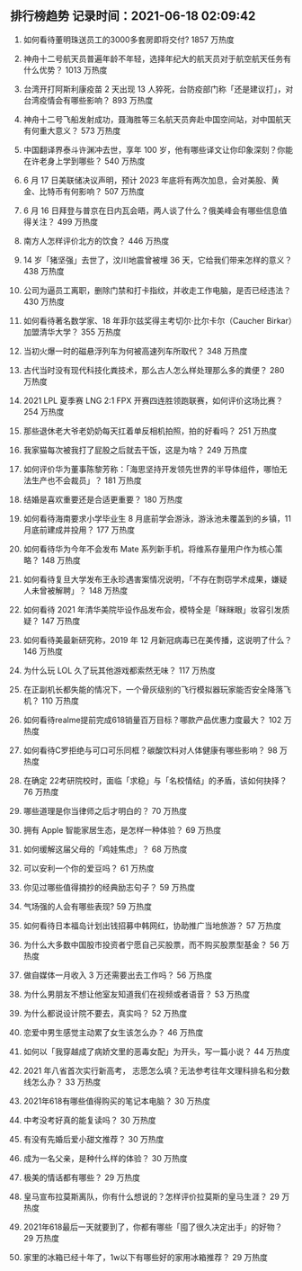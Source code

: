 
## 排行榜趋势 记录时间：2021-06-18 02:09:42
  
  1. 如何看待董明珠送员工的3000多套房即将交付? 1857 万热度
    
  2. 神舟十二号航天员普遍年龄不年轻，选择年纪大的航天员对于航空航天任务有什么优势？ 1013 万热度
    
  3. 台湾开打阿斯利康疫苗 2 天出现 13 人猝死，台防疫部门称「还是建议打」，对台湾疫情会有哪些影响？ 893 万热度
    
  4. 神舟十二号飞船发射成功，聂海胜等三名航天员奔赴中国空间站，对中国航天有何重大意义？ 573 万热度
    
  5. 中国翻译界泰斗许渊冲去世，享年 100 岁，他有哪些译文让你印象深刻？你能在许老身上学到哪些？ 540 万热度
    
  6. 6 月 17 日美联储决议声明，预计 2023 年底将有两次加息，会对美股、黄金、比特币有何影响？ 507 万热度
    
  7. 6 月 16 日拜登与普京在日内瓦会晤，两人谈了什么？俄美峰会有哪些信息值得关注？ 499 万热度
    
  8. 南方人怎样评价北方的饮食？ 446 万热度
    
  9. 14 岁「猪坚强」去世了，汶川地震曾被埋 36 天，它给我们带来怎样的意义？ 438 万热度
    
  10. 公司为逼员工离职，删除门禁和打卡指纹，并收走工作电脑，是否已经违法？ 430 万热度
    
  11. 如何看待著名数学家、18 年菲尔兹奖得主考切尔·比尔卡尔（Caucher Birkar）加盟清华大学？ 355 万热度
    
  12. 当初火爆一时的磁悬浮列车为何被高速列车所取代？ 348 万热度
    
  13. 古代当时没有现代科技化粪技术，那么古人怎么样处理那么多的粪便？ 280 万热度
    
  14. 2021 LPL 夏季赛 LNG 2:1 FPX 开赛四连胜领跑联赛，如何评价这场比赛？ 254 万热度
    
  15. 那些退休老大爷老奶奶每天扛着单反相机拍照，拍的好看吗？ 251 万热度
    
  16. 我家猫每次被我打了屁股之后就去干饭，这是为啥？ 249 万热度
    
  17. 如何评价华为董事陈黎芳称：「海思坚持开发领先世界的半导体组件，哪怕无法生产也不会裁员」？ 181 万热度
    
  18. 结婚是喜欢重要还是合适更重要？ 180 万热度
    
  19. 如何看待海南要求小学毕业生 8 月底前学会游泳，游泳池未覆盖到的乡镇，11 月底前建成并投用？ 177 万热度
    
  20. 如何看待华为今年不会发布 Mate 系列新手机，将维系存量用户作为核心策略？ 148 万热度
    
  21. 如何看待复旦大学发布王永珍遇害案情况说明，「不存在剽窃学术成果，嫌疑人未曾被解聘」？ 148 万热度
    
  22. 如何看待 2021 年清华美院毕设作品发布会，模特全是「眯眯眼」妆容引发质疑？ 147 万热度
    
  23. 如何看待美最新研究称，2019 年 12 月新冠病毒已在美传播，这说明了什么？ 146 万热度
    
  24. 为什么玩 LOL 久了玩其他游戏都索然无味？ 117 万热度
    
  25. 在正副机长都失能的情况下，一个骨灰级别的飞行模拟器玩家能否安全降落飞机？ 110 万热度
    
  26. 如何看待realme提前完成618销量百万目标？哪款产品优惠力度最大？ 102 万热度
    
  27. 如何看待C罗拒绝与可口可乐同框？碳酸饮料对人体健康有哪些影响？ 98 万热度
    
  28. 在确定 22考研院校时，面临「求稳」与「名校情结」的矛盾，该如何抉择？ 76 万热度
    
  29. 哪些道理是你当律师之后才明白的？ 70 万热度
    
  30. 拥有 Apple 智能家居生态，是怎样一种体验？ 69 万热度
    
  31. 如何缓解这届父母的「鸡娃焦虑」？ 68 万热度
    
  32. 可以安利一个你的爱豆吗？ 61 万热度
    
  33. 你见过哪些值得摘抄的经典励志句子？ 59 万热度
    
  34. 气场强的人会有哪些表现? 59 万热度
    
  35. 如何看待日本福岛计划出钱招募中韩网红，协助推广当地旅游？ 57 万热度
    
  36. 为什么大多数中国股市投资者宁愿自己买股票，而不购买股票型基金？ 56 万热度
    
  37. 做自媒体一月收入 3 万还需要出去工作吗？ 56 万热度
    
  38. 为什么男朋友不想让他室友知道我们在视频或者语音？ 53 万热度
    
  39. 为什么都说设计院不要去，真实吗？ 52 万热度
    
  40. 恋爱中男生感觉主动累了女生该怎么办？ 46 万热度
    
  41. 如何以「我穿越成了病娇文里的恶毒女配」为开头，写一篇小说？ 44 万热度
    
  42. 2021 年八省首次实行新高考， 志愿怎么填？无法参考往年文理科排名和分数线怎么办？ 33 万热度
    
  43. 2021年618有哪些值得购买的笔记本电脑？ 30 万热度
    
  44. 中考没考好真的能复读吗？ 30 万热度
    
  45. 有没有先婚后爱小甜文推荐？ 30 万热度
    
  46. 成为一名父亲，是种什么样的体验？ 30 万热度
    
  47. 极美的情话都有哪些？ 29 万热度
    
  48. 皇马宣布拉莫斯离队，你有什么想说的？怎样评价拉莫斯的皇马生涯？ 29 万热度
    
  49. 2021年618最后一天就要到了，你都有哪些「囤了很久决定出手」的好物？ 29 万热度
    
  50. 家里的冰箱已经十年了，1w以下有哪些好的家用冰箱推荐？ 29 万热度
    